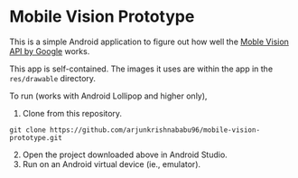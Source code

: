 # Mobile Vision Prototype

This is a simple Android application to figure out how well the [Moble Vision API by Google](https://developers.google.com/vision/) works.

This app is self-contained. The images it uses are within the app in the `res/drawable` directory.

To run (works with Android Lollipop and higher only),

1. Clone from this repository.
```
git clone https://github.com/arjunkrishnababu96/mobile-vision-prototype.git
```

2. Open the project downloaded above in Android Studio.
3. Run on an Android virtual device (ie., emulator).
